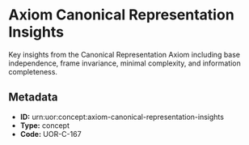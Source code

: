 # Axiom Canonical Representation Insights

Key insights from the Canonical Representation Axiom including base independence, frame invariance, minimal complexity, and information completeness.

## Metadata

- **ID:** urn:uor:concept:axiom-canonical-representation-insights
- **Type:** concept
- **Code:** UOR-C-167
